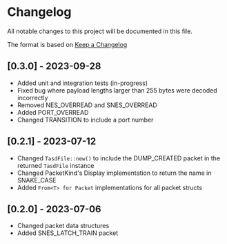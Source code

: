 # Changelog

All notable changes to this project will be documented in this file.

The format is based on [Keep a Changelog](https://keepachangelog.com/en/1.0.0/)

## [0.3.0] - 2023-09-28
- Added unit and integration tests (in-progress)
- Fixed bug where payload lengths larger than 255 bytes were decoded incorrectly
- Removed NES_OVERREAD and SNES_OVERREAD
- Added PORT_OVERREAD
- Changed TRANSITION to include a port number

## [0.2.1] - 2023-07-12
- Changed `TasdFile::new()` to include the DUMP_CREATED packet in the returned `TasdFile` instance
- Changed PacketKind's Display implementation to return the name in SNAKE_CASE
- Added `From<T> for Packet` implementations for all packet structs

## [0.2.0] - 2023-07-06
- Changed packet data structures
- Added SNES_LATCH_TRAIN packet
